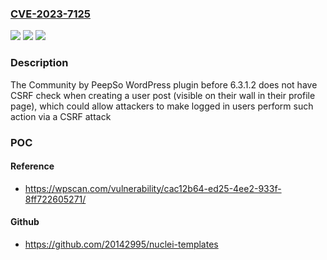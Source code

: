 ### [CVE-2023-7125](https://cve.mitre.org/cgi-bin/cvename.cgi?name=CVE-2023-7125)
![](https://img.shields.io/static/v1?label=Product&message=Community%20by%20PeepSo&color=blue)
![](https://img.shields.io/static/v1?label=Version&message=0%3C%206.3.1.2%20&color=brighgreen)
![](https://img.shields.io/static/v1?label=Vulnerability&message=CWE-352%20Cross-Site%20Request%20Forgery%20(CSRF)&color=brighgreen)

### Description

The Community by PeepSo WordPress plugin before 6.3.1.2 does not have CSRF check when creating a user post (visible on their wall in their profile page), which could allow attackers to make logged in users perform such action via a CSRF attack

### POC

#### Reference
- https://wpscan.com/vulnerability/cac12b64-ed25-4ee2-933f-8ff722605271/

#### Github
- https://github.com/20142995/nuclei-templates

